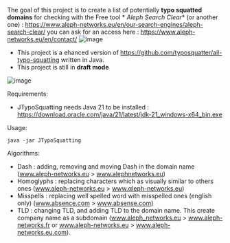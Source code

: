 The goal of this project is to create a list of potentially **typo squatted domains** for checking with the Free tool *
*Aleph Search Clear** (or another one) : https://www.aleph-networks.eu/en/our-search-engines/aleph-search-clear/ you can
ask for an access here : https://www.aleph-networks.eu/en/contact/
![image](https://github.com/hernic/JTypoSquatting/assets/4397039/874a5ff7-68d5-4d8b-9a60-a4dddde188f9)

- This project is a ehanced version of https://github.com/typosquatter/ail-typo-squatting written in Java.
- This project is still in **draft mode**

![image](https://github.com/hernic/JTypoSquatting/assets/4397039/042a2ebf-2b8f-4950-b70f-e4e1717579c7)

Requirements:

- JTypoSquatting needs Java 21 to be installed : https://download.oracle.com/java/21/latest/jdk-21_windows-x64_bin.exe

Usage:

```
java -jar JTypoSquatting
```

Algorithms:

- Dash : adding, removing and moving Dash in the domain name (www.aleph-networks.eu > www.alephnetworks.eu)
- Homoglyphs : replacing characters which as visually similar to others
  ones (www.aleph-networks.eu > www.αleph-networks.eu)
- Misspells : replacing well spelled word with misspelled ones (english only) (www.absence.com > www.absense.com)
- TLD : changing TLD, and adding TLD to the domain name. This create company name as a
  subdomain (www.aleph_networks.eu > www.aleph-networks.fr or www.aleph-networks.eu > www.aleph-networks.eu.com). 